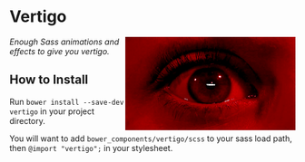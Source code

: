 # Vertigo

<img src="https://raw.githubusercontent.com/stephenway/vertigo/master/images/vertigo.gif" alt="Vertigo" align="right" width="300">

*Enough Sass animations and effects to give you vertigo.*

## How to Install

Run `bower install --save-dev vertigo` in your project directory.

You will want to add `bower_components/vertigo/scss` to your sass load path, then `@import "vertigo";` in your stylesheet.
